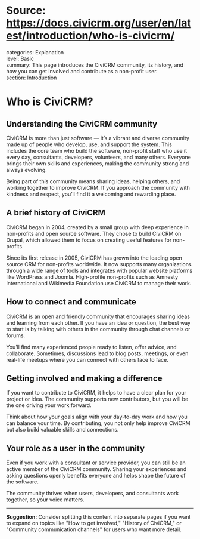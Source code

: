 # Source: https://docs.civicrm.org/user/en/latest/introduction/who-is-civicrm/

categories: Explanation  
level: Basic  
summary: This page introduces the CiviCRM community, its history, and how you can get involved and contribute as a non-profit user.  
section: Introduction  

# Who is CiviCRM?

## Understanding the CiviCRM community

CiviCRM is more than just software — it’s a vibrant and diverse community made up of people who develop, use, and support the system. This includes the core team who build the software, non-profit staff who use it every day, consultants, developers, volunteers, and many others. Everyone brings their own skills and experiences, making the community strong and always evolving.

Being part of this community means sharing ideas, helping others, and working together to improve CiviCRM. If you approach the community with kindness and respect, you’ll find it a welcoming and rewarding place.

## A brief history of CiviCRM

CiviCRM began in 2004, created by a small group with deep experience in non-profits and open source software. They chose to build CiviCRM on Drupal, which allowed them to focus on creating useful features for non-profits.

Since its first release in 2005, CiviCRM has grown into the leading open source CRM for non-profits worldwide. It now supports many organizations through a wide range of tools and integrates with popular website platforms like WordPress and Joomla. High-profile non-profits such as Amnesty International and Wikimedia Foundation use CiviCRM to manage their work.

## How to connect and communicate

CiviCRM is an open and friendly community that encourages sharing ideas and learning from each other. If you have an idea or question, the best way to start is by talking with others in the community through chat channels or forums.

You’ll find many experienced people ready to listen, offer advice, and collaborate. Sometimes, discussions lead to blog posts, meetings, or even real-life meetups where you can connect with others face to face.

## Getting involved and making a difference

If you want to contribute to CiviCRM, it helps to have a clear plan for your project or idea. The community supports new contributors, but you will be the one driving your work forward.

Think about how your goals align with your day-to-day work and how you can balance your time. By contributing, you not only help improve CiviCRM but also build valuable skills and connections.

## Your role as a user in the community

Even if you work with a consultant or service provider, you can still be an active member of the CiviCRM community. Sharing your experiences and asking questions openly benefits everyone and helps shape the future of the software.

The community thrives when users, developers, and consultants work together, so your voice matters.

---

**Suggestion:** Consider splitting this content into separate pages if you want to expand on topics like "How to get involved," "History of CiviCRM," or "Community communication channels" for users who want more detail.